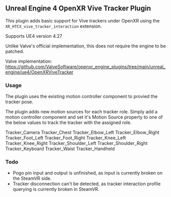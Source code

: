 Unreal Engine 4 OpenXR Vive Tracker Plugin
---

This plugin adds basic support for Vive trackers under OpenXR using the `XR_HTCX_vive_tracker_interaction` extension.

Supports UE4 version 4.27

Unlike Valve's official implementation, this does not require the engine to be patched.

Valve implementation:
https://github.com/ValveSoftware/openxr_engine_plugins/tree/main/unreal_engine/ue4/OpenXRViveTracker


### Usage ###

The plugin uses the existing motion controller component to provied the tracker pose.

The plugin adds new motion sources for each tracker role. Simply add a motion controller component and set it's Motion Source property to one of the below values to track the tracker with the assigned role.

Tracker_Camera
Tracker_Chest
Tracker_Elbow_Left
Tracker_Elbow_Right
Tracker_Foot_Left
Tracker_Foot_Right
Tracker_Knee_Left
Tracker_Knee_Right
Tracker_Shoulder_Left
Tracker_Shoulder_Right
Tracker_Keyboard
Tracker_Waist
Tracker_Handheld


### Todo ###

- Pogo pin input and output is unfinished, as input is currently broken on the SteamVR side.
- Tracker disconnection can't be detected, as tracker interaction profile querying is currently broken in SteamVR.
